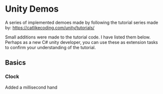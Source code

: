 # Unity Demos

A series of implemented demoes made by following the tutorial series made by: https://catlikecoding.com/unity/tutorials/

Small additions were made to the tutorial code. I have listed them below. Perhaps as a new C# unity developer, you can use these as extension tasks to confirm your understanding of the tutorial.

## Basics

### Clock 

Added a millisecond hand